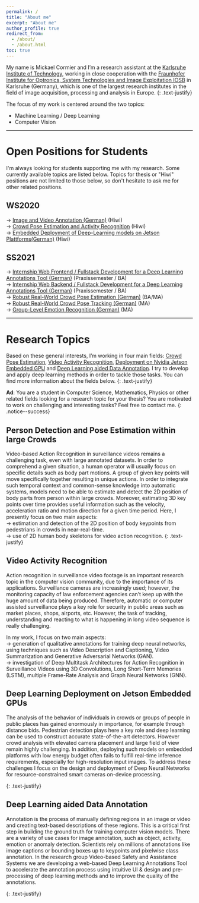 ```yaml
---
permalink: /
title: "About me"
excerpt: "About me"
author_profile: true
redirect_from: 
  - /about/
  - /about.html
toc: true
---
```


My name is Mickael Cormier and I’m a research assistant at the [Karlsruhe Institute of Technology](http://www.kit.edu/english/index.php), working in close cooperation with the [Fraunhofer Institute for Optronics, System Technologies and Image Exploitation IOSB](https://www.iosb.fraunhofer.de/servlet/is/12481/) in Karlsruhe (Germany), which is one of the largest research institutes in the field of image acquisition, processing and analysis in Europe.
{: .text-justify}

The focus of my work is centered around the two topics: 
* Machine Learning / Deep Learning
* Computer Vision 

---

Open Positions for Students 
======
I'm always looking for students supporting me with my research. Some currently available topics are listed below. Topics for thesis or "Hiwi" positions are not limited to those below, so don't hesitate to ask me for other related positions.<br>

<a name="WS2020"></a>  WS2020
------
→ [Image and Video Annotation (German)](https://mickaelcormier.github.io/files/opening/20200622_hiwi_annotation_cormier.pdf) (Hiwi)<br>
→ [Crowd Pose Estimation and Activity Recognition](https://mickaelcormier.github.io/files/opening/20200622_hiwi_crowd-hpe_cormier.pdf) (Hiwi)<br>
→ [Embedded Deployment of Deep-Learning models on Jetson Plattforms(German)](https://mickaelcormier.github.io/files/opening/20200622_hiwi_jetson_cormier.pdf) (Hiwi)<br>

<!-- 2-Stage Person Detection in Crowds -->

<a name="SS2021"></a>  SS2021 
------
 → [Internship Web Frontend / Fullstack Development for a Deep Learning Annotations Tool (German)](https://mickaelcormier.github.io/files/opening/20200914_praxis_frontend_cormier.pdf) (Praxissemester / BA)<br>
 → [Internship Web Backend / Fullstack Development for a Deep Learning Annotations Tool (German)](https://mickaelcormier.github.io/files/opening/20200914_praxis_backend_cormier.pdf) (Praxissemester / BA)<br>
→ [Robust Real-World Crowd Pose Estimation (German)](https://mickaelcormier.github.io/files/opening/20200622_ma_crowd-hpe_cormier.pdf) (BA/MA)<br>
→ [Robust Real-World Crowd Pose Tracking (German)](https://mickaelcormier.github.io/files/opening/20200921_ma_crowd-hpe-tracking_cormier.pdf) (MA)<br>
→ [Group-Level Emotion Recognition (German)](https://mickaelcormier.github.io/files/opening/20200412_ma_ger_cormier.pdf) (MA)<br>






---

Research Topics
======
Based on these general interests, I’m working in four main fields:  [Crowd Pose Estimation](#crowdhpe), [Video Activity Recognition](#var), [Deployment on Nvidia Jetson Embedded GPU](#jetson) and [Deep Learning aided Data Annotation](#antonn). I try to develop and apply deep learning methods in order to tackle those tasks. You can find more information about the fields below. 
{: .text-justify}

**Ad**: You are a student in Computer Science, Mathematics, Physics or other related fields looking for a research topic for your thesis? You are motivated to work on challenging and interesting tasks? Feel free to contact me.
{: .notice--success}

<a name="crowdhpe"></a> Person Detection and Pose Estimation within large Crowds
------
Video-based Action Recognition in surveillance videos remains a challenging task, even with large annotated datasets. In order to comprehend a given situation, a human operator will usually focus on specific details such as body part motions. A group of given key points will move specifically together resulting in unique actions. In order to integrate such temporal context and common-sense knowledge into automatic systems, models need to be able to estimate and detect the 2D position of body parts from person within large crowds. Moreover, estimating 3D key points over time provides useful information such as the velocity, acceleration ratio and motion direction for a given time period. Here, I presently focus on two main aspects: <br />
→ estimation and detection of the 2D position of body keypoints from pedestrians in crowds in near-real-time.  <br />
→ use of 2D human body skeletons for video action recognition.
{: .text-justify}


<a name="var"></a>Video Activity Recognition
------

Action recognition in surveillance video footage is an important research topic in the computer vision community, due to the importance of its applications. Surveillance cameras are increasingly used; however, the monitoring capacity of law enforcement agencies can’t keep up with the huge amount of data being produced. Therefore, automatic or computer assisted surveillance plays a key role for security in public areas such as market places, shops, airports, etc. However, the task of tracking, understanding and reacting to what is happening in long video sequence is really challenging.

In my work, I focus on two main aspects: <br />
→ generation of qualitative annotations for training deep neural networks, using techniques such as Video Description and Captioning, Video Summarization and Generative Adversarial Networks (GAN). <br />
→ investigation of Deep Multitask Architectures for Action Recognition in Surveillance Videos using 3D Convolutions, Long Short-Term Memories (LSTM), multiple Frame-Rate Analysis and Graph Neural Networks (GNN).

<a name="jetson"></a> Deep Learning Deployment on Jetson Embedded GPUs
------
The analysis of the behavior of individuals in crowds or groups of people in public places has gained enormously in importance, for example through distance bids. Pedestrian detection plays here a key role and deep learning can be used to construct accurate state-of-the-art detectors. However crowd analysis with elevated camera placement and large field of view remain highly challenging.
In addition, deploying such models on embedded platforms with low energy budget often fails to fulfill real-time inference requirements, especially for high-resolution input images.
To address these challenges I focus on the design and deployment of Deep Neural Networks for resource-constrained smart cameras on-device processing. 

{: .text-justify}

<a name="antonn"></a> Deep Learning aided Data Annotation
------
Annotation is the process of manually defining regions in an image or video and creating text-based descriptions of these regions. This is a critical first step in building the ground truth for training computer vision models. There are a variety of use cases for image annotation, such as object, activity, emotion or anomaly detection. Scientists rely on millions of annotations like image captions or bounding boxes up to keypoints and pixelwise class annotation. In the research group Video-based Safety and Assistance Systems we are developing a web-based Deep Learning Annotations Tool to accelerate the annotation process using intuitive UI & design and pre-processing of deep learning methods and to improve the quality of the annotations. 


{: .text-justify}

<!-- <a name="cl"></a> Continual Learning
------
Even the best system for action recognition in surveillance video footage is expected to eventually deliver false alarm or to fail to detect a dangerous situation. To improve such a system’s accuracy over time, it is important to collect and integrate user feedback without disturbing the main use of the system. Not only for system failures but also for successes.
Therefore, policies need to be defined to automatically retrain and / or fine tune the existing model with newly collected data. To this end, objective criteria need to be defined to constantly evaluate the system’s performance and its robustness to diverse bias factors, which could appear over time with the addition of new data.
{: .text-justify}

<a name="er"></a> Emotion Recognition
------

While faces and body expressions alone are insufficient to perform a reverse inference of single image to emotion, we undoubtedly use these visual cues daily to navigate our social world.
To what extent (and how) can we design models to accurately interpret an emotion or intention from face expression recognition? And to what degree are these visual cues influenced by body pose and context? Which context, personal and cultural believes must be accounted for to avoid unethical bias?

{: .text-justify} -->


